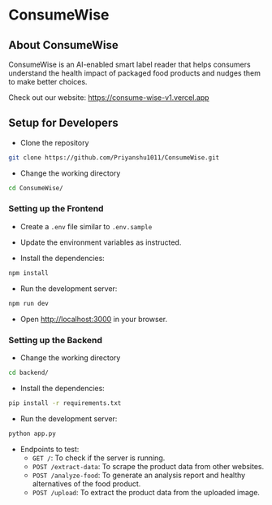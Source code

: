 # ConsumeWise

## About ConsumeWise

ConsumeWise is an AI-enabled smart label reader that helps consumers understand the health impact of packaged food products and nudges them to make better choices.

Check out our website: https://consume-wise-v1.vercel.app

## Setup for Developers

- Clone the repository
```bash
git clone https://github.com/Priyanshu1011/ConsumeWise.git
```

- Change the working directory
```bash
cd ConsumeWise/
```

### Setting up the Frontend
- Create a `.env` file similar to `.env.sample`

- Update the environment variables as instructed.

- Install the dependencies: 
```bash
npm install
```

- Run the development server: 
```bash
npm run dev
```

- Open [http://localhost:3000](http://localhost:3000) in your browser.

### Setting up the Backend
- Change the working directory
```bash
cd backend/
```

- Install the dependencies: 
```bash
pip install -r requirements.txt
```

- Run the development server: 
```bash
python app.py
```

- Endpoints to test:
    - `GET /`: To check if the server is running.
    - `POST /extract-data`: To scrape the product data from other websites.
    - `POST /analyze-food`: To generate an analysis report and healthy alternatives of the food product.
    - `POST /upload`: To extract the product data from the uploaded image.